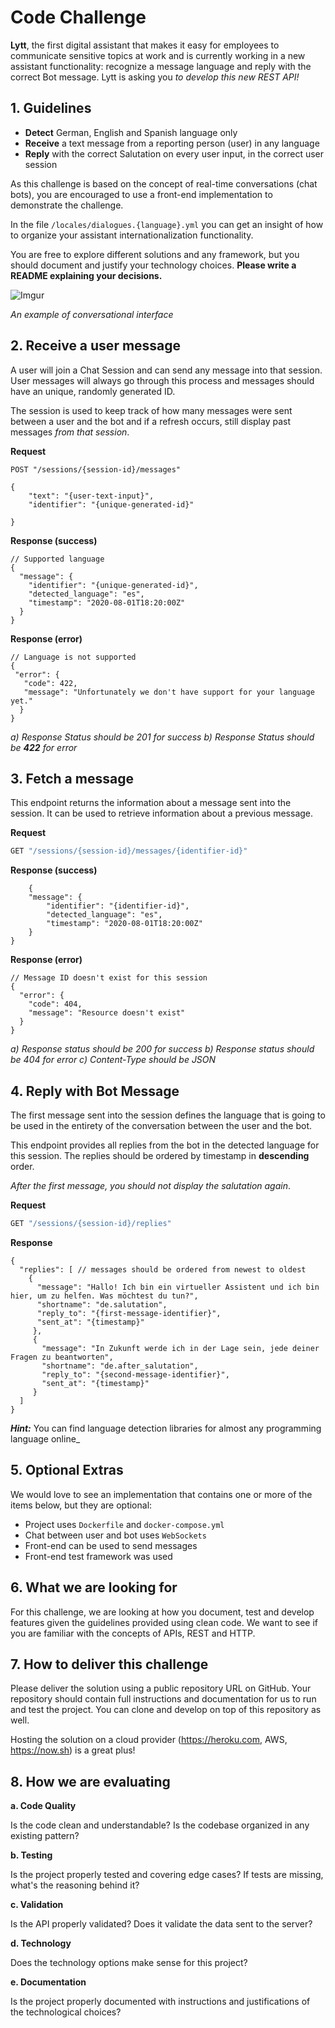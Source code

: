 # Code Challenge

**Lytt**, the first digital assistant that makes it easy for employees to communicate sensitive topics at work and is currently working in a new assistant functionality: recognize a message language and reply with the correct Bot message. Lytt is asking you _to develop this new REST API!_


## 1. Guidelines

-   **Detect** German, English and Spanish language only
-   **Receive** a text message from a reporting person (user) in any language
-   **Reply** with the correct Salutation on every user input, in the correct user session

As this challenge is based on the concept of real-time conversations (chat bots), you are encouraged to use a front-end implementation to demonstrate the challenge.

In the file `/locales/dialogues.{language}.yml` you can get an insight of how to organize your assistant internationalization functionality.

You are free to explore different solutions and any framework, but you should document and justify your technology choices. **Please write a README explaining your decisions.**


![Imgur](https://i.imgur.com/u58St4X.png)

_An example of conversational interface_


## 2. Receive a user message

A user will join a Chat Session and can send any message into that session. User messages will always go through this process and messages should have an unique, randomly generated ID. 

The session is used to keep track of how many messages were sent between a user and the bot and if a refresh occurs, still display past messages _from that session_.

**Request**

    POST "/sessions/{session-id}/messages"
```json5
{
    "text": "{user-text-input}",
    "identifier": "{unique-generated-id}"

}
```

**Response (success)**

```json5
// Supported language
{
  "message": {
    "identifier": "{unique-generated-id}",
    "detected_language": "es",
    "timestamp": "2020-08-01T18:20:00Z"
  }
}
```

**Response (error)**

```json5
// Language is not supported
{
 "error": {
   "code": 422,
   "message": "Unfortunately we don't have support for your language yet."
  }
}
```

_a) Response Status should be 201 for success_
_b) Response Status should be __422__ for error_




## 3. Fetch a message 

This endpoint returns the information about a message sent into the session. It can be used to retrieve information about a previous message.

**Request**

```javascript
GET "/sessions/{session-id}/messages/{identifier-id}"
```

**Response (success)**

```json5
    {
    "message": {
        "identifier": "{identifier-id}",
        "detected_language": "es",
        "timestamp": "2020-08-01T18:20:00Z"
    }
}
```

**Response (error)**

```json5
// Message ID doesn't exist for this session
{
  "error": {
    "code": 404,
    "message": "Resource doesn't exist"
  }
}
```

_a) Response status should be 200 for success_
_b) Response status should be 404 for error_
_c) Content-Type should be JSON_




## 4. Reply with Bot Message

The first message sent into the session defines the language that is going to be used in the entirety of the conversation between the user and the bot.

This endpoint provides all replies from the bot in the detected language for this session. The replies should be ordered by timestamp in **descending** order.

_After the first message, you should not display the salutation again_.

**Request**

```javascript
GET "/sessions/{session-id}/replies"
```

**Response**

```json5
{
  "replies": [ // messages should be ordered from newest to oldest
    {
      "message": "Hallo! Ich bin ein virtueller Assistent und ich bin hier, um zu helfen. Was möchtest du tun?",
      "shortname": "de.salutation",
      "reply_to": "{first-message-identifier}",
      "sent_at": "{timestamp}"
     },
     {
       "message": "In Zukunft werde ich in der Lage sein, jede deiner Fragen zu beantworten",
       "shortname": "de.after_salutation",
       "reply_to": "{second-message-identifier}",
       "sent_at": "{timestamp}"
     } 
  ]
}
```

_**Hint:**_ You can find language detection libraries for almost any programming language online_

## 5. Optional Extras

We would love to see an implementation that contains one or more of the items below, but they are optional:

-   Project uses `Dockerfile` and `docker-compose.yml`  
-   Chat between user and bot uses `WebSockets`
-   Front-end can be used to send messages
-   Front-end test framework was used


## 6. What we are looking for

For this challenge, we are looking at how you document, test and develop features given the guidelines provided using clean code. We want to see if you are familiar with the concepts of APIs, REST and HTTP. 


## 7. How to deliver this challenge

Please deliver the solution using a public repository URL on GitHub. Your repository should contain full instructions and documentation for us to run and test the project. You can clone and develop on top of this repository as well.

Hosting the solution on a cloud provider (https://heroku.com, AWS, https://now.sh) is a great plus!


## 8. How we are evaluating

**a. Code Quality**

Is the code clean and understandable? Is the codebase organized in any existing pattern?

**b. Testing**

Is the project properly tested and covering edge cases? If tests are missing, what's the reasoning behind it?

**c. Validation**

Is the API properly validated? Does it validate the data sent to the server?

**d. Technology**

Does the technology options make sense for this project? 

**e. Documentation**

Is the project properly documented with instructions and justifications of the technological choices?
